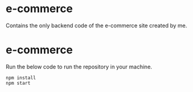 # e-commerce
Contains the only backend code of the e-commerce site created by me.
# e-commerce
Run the below code to run the repository in your machine.
```
npm install
npm start
```
